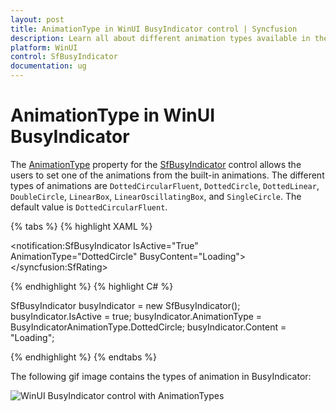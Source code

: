 ```yaml
---
layout: post
title: AnimationType in WinUI BusyIndicator control | Syncfusion
description: Learn all about different animation types available in the Syncfusion WinUI BusyIndicator control here.
platform: WinUI
control: SfBusyIndicator
documentation: ug
---
```


# AnimationType in WinUI BusyIndicator

The [AnimationType](https://help.syncfusion.com/cr/winui/Syncfusion.UI.Xaml.Notifications.SfBusyIndicator.html#Syncfusion_UI_Xaml_Notifications_SfBusyIndicator_AnimationType) property for the [SfBusyIndicator](https://help.syncfusion.com/cr/winui/Syncfusion.UI.Xaml.Notifications.SfBusyIndicator.html) control allows the users to set one of the animations from the built-in animations. The different types of animations are `DottedCircularFluent`, `DottedCircle`, `DottedLinear`, `DoubleCircle`, `LinearBox`, `LinearOscillatingBox`, and `SingleCircle`. The default value is `DottedCircularFluent`.

{% tabs %}
{% highlight XAML %}

<notification:SfBusyIndicator IsActive="True"
    AnimationType="DottedCircle"
    BusyContent="Loading">
</syncfusion:SfRating>

{% endhighlight %}
{% highlight C# %}

SfBusyIndicator busyIndicator = new SfBusyIndicator();
busyIndicator.IsActive = true;
busyIndicator.AnimationType = BusyIndicatorAnimationType.DottedCircle;
busyIndicator.Content = "Loading";

{% endhighlight %}
{% endtabs %}

The following gif image contains the types of animation in BusyIndicator:

![WinUI BusyIndicator control with AnimationTypes](BusyIndicator_images/winui_busyindicator_animationtypes.gif)

